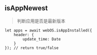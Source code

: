 ## isAppNewest
> 判断应用是否是最新版本
```
let apps = await webOS.isAppInstalled({
    header: {
        update_time: Date
    }
}); // return true/false
```